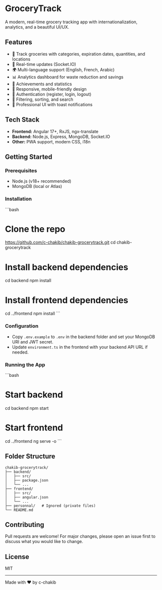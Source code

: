 <!-- # GroceryTrack - Food Expiration Tracker

MEAN Stack Project (MongoDB, Express, Angular, Node.js)

## Quick Start

### Backend
\`\`\`bash
cd backend
npm install
npm run dev
\`\`\`

### Frontend
\`\`\`bash
cd frontend
ng serve
\`\`\`

## Deployment
- Backend: Render
- Frontend: Vercel
- Database: MongoDB Atlas -->

# GroceryTrack

A modern, real-time grocery tracking app with internationalization, analytics, and a beautiful UI/UX.

## Features
- 🛒 Track groceries with categories, expiration dates, quantities, and locations
- 🔔 Real-time updates (Socket.IO)
- 🌍 Multi-language support (English, French, Arabic)
- 📊 Analytics dashboard for waste reduction and savings
- 🥇 Achievements and statistics
- 🚀 Responsive, mobile-friendly design
- 🔐 Authentication (register, login, logout)
- 🧹 Filtering, sorting, and search
- 🥬 Professional UI with toast notifications

## Tech Stack
- **Frontend:** Angular 17+, RxJS, ngx-translate
- **Backend:** Node.js, Express, MongoDB, Socket.IO
- **Other:** PWA support, modern CSS, i18n

## Getting Started

### Prerequisites
- Node.js (v18+ recommended)
- MongoDB (local or Atlas)

### Installation
\`\`\`bash
# Clone the repo
https://github.com/c-chakib/chakib-grocerytrack.git
cd chakib-grocerytrack

# Install backend dependencies
cd backend
npm install

# Install frontend dependencies
cd ../frontend
npm install
\`\`\`

### Configuration
- Copy `.env.example` to `.env` in the backend folder and set your MongoDB URI and JWT secret.
- Update `environment.ts` in the frontend with your backend API URL if needed.

### Running the App
\`\`\`bash
# Start backend
cd backend
npm start

# Start frontend
cd ../frontend
ng serve -o
\`\`\`

## Folder Structure
```
chakib-grocerytrack/
├── backend/
│   ├── src/
│   ├── package.json
│   └── ...
├── frontend/
│   ├── src/
│   ├── angular.json
│   └── ...
├── personnal/   # Ignored (private files)
└── README.md
```

## Contributing
Pull requests are welcome! For major changes, please open an issue first to discuss what you would like to change.

## License
MIT

---
Made with ❤️ by c-chakib